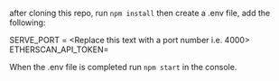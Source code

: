 after cloning this repo, run `npm install` then create a .env file, add the following:

SERVE_PORT = <Replace this text with a port number i.e. 4000>
ETHERSCAN_API_TOKEN= <Replace this text with your EtherScan API Token>

When the .env file is completed run `npm start` in the console.
